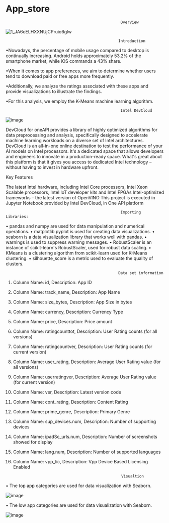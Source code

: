 # App_store
                                                       OverView
                                                

![1_JA6oELHXXNUjCPruio6glw](https://github.com/Mohamedjassim17/App_store/assets/134086605/6511ff8f-ccd9-48bb-9666-36cd3906f90b)

                                                      Introduction

 •Nowadays, the percentage of mobile usage compared to desktop is continually increasing. Android holds approximately 53.2% of the smartphone market, while iOS commands a 43% share.

 •When it comes to app preferences, we aim to determine whether users tend to download paid or free apps more frequently. 

 •Additionally, we analyze the ratings associated with these apps and provide visualizations to illustrate the findings.

 •For this analysis, we employ the K-Means machine learning algorithm.

                                                       Intel DevCloud
  ![image](https://github.com/Mohamedjassim17/App_store/assets/134086605/0912187e-3689-4430-a99d-df879078809e)


DevCloud for oneAPI provides a library of highly optimized algorithms for data preprocessing and analysis, specifically designed to accelerate machine learning workloads on a diverse set of Intel architectures. DevCloud is an all-in-one online destination to test the performance of your AI models on Intel processors. It's a dedicated space that allows developers and engineers to innovate in a production-ready space. What's great about this platform is that it gives you access to dedicated Intel technology – without having to invest in hardware upfront.

Key Features

The latest Intel hardware, including Intel Core processors, Intel Xeon Scalable processors, Intel IoT developer kits and Intel FPGAs
Intel-optimized frameworks – the latest version of OpenVINO
This project is executed in Jupyter Notebook provided by Intel DevCloud, in One API platform

                                                       Importing Libraries:
                                                    
 • pandas and numpy are used for data manipulation and numerical operations.
 • matplotlib.pyplot is used for creating data visualizations.
 • seaborn is a data visualization library that works well with pandas.
 • warnings is used to suppress warning messages.
 • RobustScaler is an instance of scikit-learn's RobustScaler, used for robust data scaling.
 • KMeans is a clustering algorithm from scikit-learn used for K-Means clustering.
 • silhouette_score is a metric used to evaluate the quality of clusters.

                                                      Data set information
1. Column Name: id,
   Description: App ID

2. Column Name: track_name,
   Description: App Name

3. Column Name: size_bytes,
   Description: App Size in bytes

4. Column Name: currency,
   Description: Currency Type

5. Column Name: price,
   Description: Price amount

6. Column Name: ratingcounttot,
   Description: User Rating counts (for all versions)

7. Column Name: ratingcountver,
   Description: User Rating counts (for current version)

8. Column Name: user_rating,
   Description: Average User Rating value (for all versions)

9. Column Name: userratingver,
   Description: Average User Rating value (for current version)

10. Column Name: ver,
    Description: Latest version code

11. Column Name: cont_rating,
    Description: Content Rating

12. Column Name: prime_genre,
    Description: Primary Genre

13. Column Name: sup_devices.num,
    Description: Number of supporting devices

14. Column Name: ipadSc_urls.num,
    Description: Number of screenshots showed for display

15. Column Name: lang.num,
    Description: Number of supported languages

16. Column Name: vpp_lic,
    Description: Vpp Device Based Licensing Enabled


                                                        Visualtion
    
• The top app categories are used for data visualization with Seaborn.

 ![image](https://github.com/Mohamedjassim17/App_store/assets/134086605/913bed01-b0a7-4c78-bbae-3572ecb2da67)

• The low app categories are used for data visualization with Seaborn.

![image](https://github.com/Mohamedjassim17/App_store/assets/134086605/675a2a5c-4cb6-48a4-8c48-7c5fbc142945)








                                          
                                              
